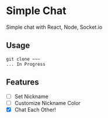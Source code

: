 # Simple Chat

Simple chat with React, Node, <span>Socket.io</span>

## Usage
```
git clone ~~~
... In Progress
```

## Features

- [ ] Set Nickname
- [ ] Customize Nickname Color
- [x] Chat Each Other!